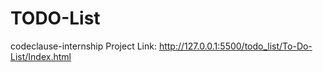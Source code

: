 # TODO-List
codeclause-internship
Project Link: http://127.0.0.1:5500/todo_list/To-Do-List/Index.html
